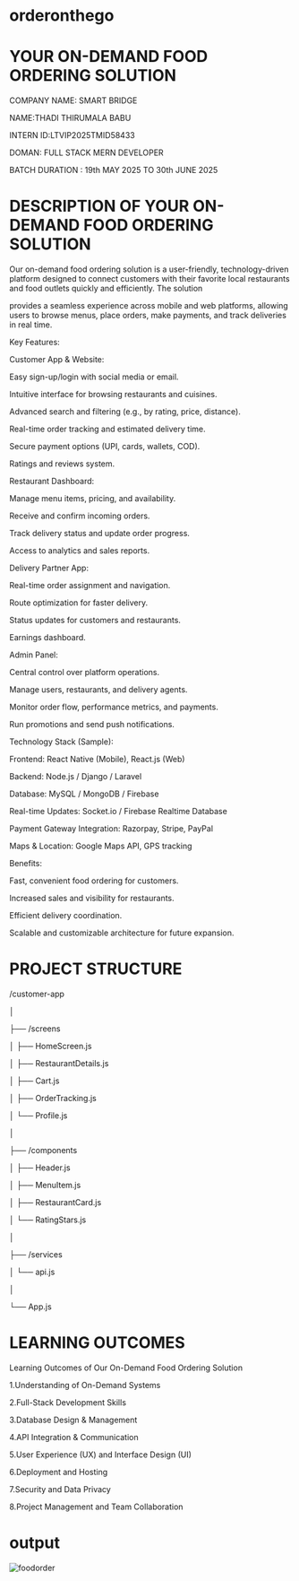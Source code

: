 # orderonthego

# YOUR ON-DEMAND FOOD ORDERING SOLUTION

COMPANY NAME: SMART BRIDGE

NAME:THADI THIRUMALA BABU

INTERN ID:LTVIP2025TMID58433

DOMAN: FULL STACK MERN DEVELOPER 

BATCH DURATION : 19th MAY 2025 TO 30th JUNE 2025

# DESCRIPTION OF YOUR ON-DEMAND FOOD ORDERING SOLUTION

Our on-demand food ordering solution is a user-friendly, technology-driven platform designed to connect customers with their favorite local restaurants and food outlets quickly and efficiently. The solution 

provides a seamless experience across mobile and web platforms, allowing users to browse menus, place orders, make payments, and track deliveries in real time.

Key Features:

Customer App & Website:

Easy sign-up/login with social media or email.

Intuitive interface for browsing restaurants and cuisines.

Advanced search and filtering (e.g., by rating, price, distance).

Real-time order tracking and estimated delivery time.

Secure payment options (UPI, cards, wallets, COD).

Ratings and reviews system.

Restaurant Dashboard:

Manage menu items, pricing, and availability.

Receive and confirm incoming orders.

Track delivery status and update order progress.

Access to analytics and sales reports.

Delivery Partner App:

Real-time order assignment and navigation.

Route optimization for faster delivery.

Status updates for customers and restaurants.

Earnings dashboard.

Admin Panel:

Central control over platform operations.

Manage users, restaurants, and delivery agents.

Monitor order flow, performance metrics, and payments.

Run promotions and send push notifications.

Technology Stack (Sample):

Frontend: React Native (Mobile), React.js (Web)

Backend: Node.js / Django / Laravel

Database: MySQL / MongoDB / Firebase

Real-time Updates: Socket.io / Firebase Realtime Database

Payment Gateway Integration: Razorpay, Stripe, PayPal

Maps & Location: Google Maps API, GPS tracking

Benefits:

Fast, convenient food ordering for customers.

Increased sales and visibility for restaurants.

Efficient delivery coordination.

Scalable and customizable architecture for future expansion.

# PROJECT STRUCTURE

/customer-app

│

├── /screens

│   ├── HomeScreen.js

│   ├── RestaurantDetails.js

│   ├── Cart.js

│   ├── OrderTracking.js

│   └── Profile.js

│

├── /components

│   ├── Header.js

│   ├── MenuItem.js

│   ├── RestaurantCard.js

│   └── RatingStars.js

│

├── /services

│   └── api.js

│

└── App.js

# LEARNING OUTCOMES 

Learning Outcomes of Our On-Demand Food Ordering Solution

1.Understanding of On-Demand Systems

2.Full-Stack Development Skills

3.Database Design & Management

4.API Integration & Communication

5.User Experience (UX) and Interface Design (UI)

6.Deployment and Hosting

7.Security and Data Privacy

8.Project Management and Team Collaboration

# output

![foodorder](https://github.com/user-attachments/assets/52d30b02-c77c-4a6d-9551-a186a7f34341)
